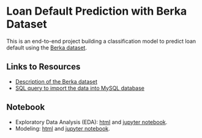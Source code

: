 # Loan Default Prediction with Berka Dataset

This is an end-to-end project building a classification model to predict loan default using the [Berka dataset](https://relational.fit.cvut.cz/dataset/Financial).

## Links to Resources

- [Description of the Berka dataset](https://github.com/nimishjha2000/Loan-Default-Prediction-with-Berka-Dataset/blob/main/data/data_description.pdf)
- [SQL query to import the data into MySQL database](https://github.com/nimishjha2000/Loan-Default-Prediction-with-Berka-Dataset/blob/main/import_data.sql)

## Notebook

- Exploratory Data Analysis (EDA): [html](https://github.com/nimishjha2000/Loan-Default-Prediction-with-Berka-Dataset/blob/main/html/EDA.html)  and [jupyter notebook](https://github.com/nimishjha2000/Loan-Default-Prediction-with-Berka-Dataset/blob/main/notebook/EDA.ipynb).
- Modeling: [html](https://github.com/nimishjha2000/Loan-Default-Prediction-with-Berka-Dataset/blob/main/html/modeling.html)  and [jupyter notebook](https://github.com/nimishjha2000/Loan-Default-Prediction-with-Berka-Dataset/blob/main/notebook/modeling.ipynb).

